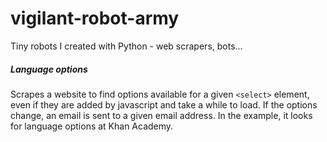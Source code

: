 # vigilant-robot-army
Tiny robots I created with Python - web scrapers, bots...


##### Language options
Scrapes a website to find options available for a given `<select>` element, even if they are added by javascript and take a while to load. If the options change, an email is sent to a given email address. In the example, it looks for language options at Khan Academy.
